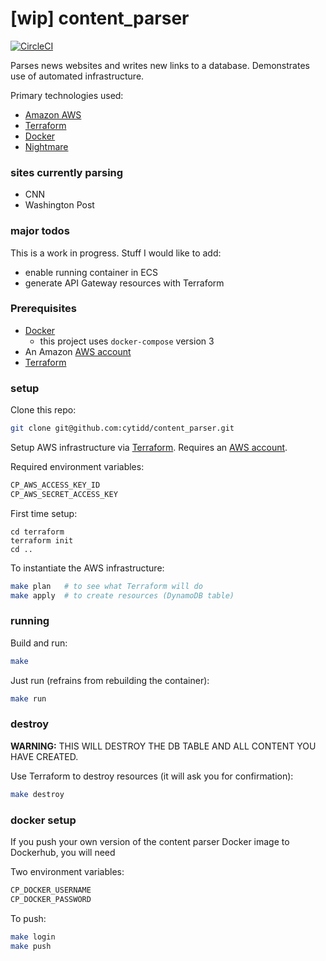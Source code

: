 # [wip] content_parser

[![CircleCI](https://circleci.com/gh/cytidd/content_parser/tree/master.svg?style=svg)](https://circleci.com/gh/cytidd/content_parser/tree/master)

Parses news websites and writes new links to a database.  Demonstrates use of automated infrastructure.

Primary technologies used:
- [Amazon AWS](https://aws.amazon.com/)
- [Terraform](https://www.terraform.io/)
- [Docker](https://www.docker.com/)
- [Nightmare](https://github.com/segmentio/nightmare)

### sites currently parsing
- CNN
- Washington Post

### major todos
This is a work in progress. Stuff I would like to add:
- enable running container in ECS
- generate API Gateway resources with Terraform

### Prerequisites
- [Docker](https://www.docker.com/)
    - this project uses `docker-compose` version 3
- An Amazon [AWS account](https://aws.amazon.com/)
- [Terraform](https://www.terraform.io/)

### setup

Clone this repo:
```bash
git clone git@github.com:cytidd/content_parser.git
```

Setup AWS infrastructure via [Terraform](https://www.terraform.io/). Requires an [AWS account](https://aws.amazon.com/).

Required environment variables:
```bash
CP_AWS_ACCESS_KEY_ID
CP_AWS_SECRET_ACCESS_KEY
```

First time setup:
```
cd terraform
terraform init
cd ..
```

To instantiate the AWS infrastructure:
```bash
make plan   # to see what Terraform will do
make apply  # to create resources (DynamoDB table)
```

### running

Build and run:
```bash
make
```

Just run (refrains from rebuilding the container):
```bash
make run
```

### destroy

**WARNING:** THIS WILL DESTROY THE DB TABLE AND ALL CONTENT YOU HAVE CREATED.

Use Terraform to destroy resources (it will ask you for confirmation):
```bash
make destroy
```


### docker setup

If you push your own version of the content parser Docker image to Dockerhub, you will need

Two environment variables:
```bash
CP_DOCKER_USERNAME
CP_DOCKER_PASSWORD
```

To push:
```bash
make login
make push
```

